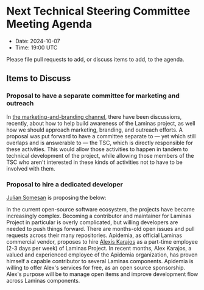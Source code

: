 # Next Technical Steering Committee Meeting Agenda

- Date: 2024-10-07
- Time: 19:00 UTC

Please file pull requests to add, or discuss items to add, to the agenda.

## Items to Discuss
 
### Proposal to have a separate committee for marketing and outreach

In [the marketing-and-branding channel](https://laminas.slack.com/archives/C014W19NPV3), there have been discussions, recently, about how to help build awareness of the Laminas project, as well how we should approach marketing, branding, and outreach efforts. A proposal was put forward to have a committee separate to — yet which still overlaps and is answerable to — the TSC, which is directly responsible for these activities. This would allow those activities to happen in tandem to technical development of the project, while allowing those members of the TSC who aren't interested in these kinds of activities not to have to be involved with them.

### Proposal to hire a dedicated developer 

[Julian Somesan](https://github.com/arhimede) is proposing the below:

In the current open-source software ecosystem, the projects have became increasingly complex.
Becoming a contributor and maintainer for Laminas Project in particular is overly complicated, but willing developers are needed to push things forward.
There are months-old open issues and pull requests across their many repositories.
Apidemia, as official Laminas commercial vendor, proposes to hire [Alexis Karajos](https://github.com/alexmerlin) as a part-time employee (2-3 days per week) of Laminas Project.
In recent months, Alex Karajos, a valued and experienced employee of the Apidemia organization, has proven himself a capable contributor to several Laminas components.
Apidemia is willing to offer Alex's services for free, as an open source sponsorship.
Alex's purpose will be to manage open items and improve development flow across Laminas components.
